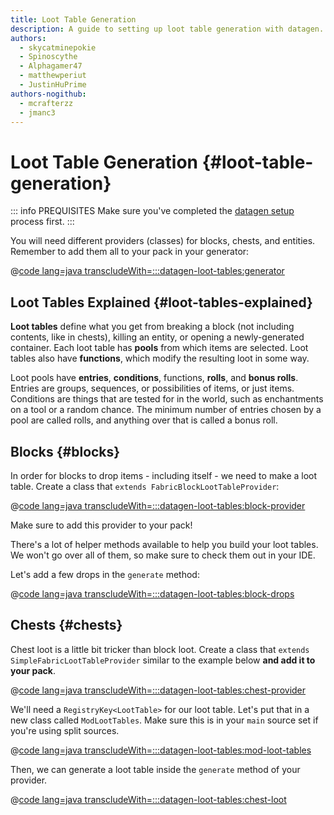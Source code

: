 ```yaml
---
title: Loot Table Generation
description: A guide to setting up loot table generation with datagen.
authors:
  - skycatminepokie
  - Spinoscythe
  - Alphagamer47
  - matthewperiut
  - JustinHuPrime
authors-nogithub:
  - mcrafterzz
  - jmanc3
---
```


# Loot Table Generation {#loot-table-generation}

::: info PREQUISITES
Make sure you've completed the [datagen setup](./setup) process first.
:::

You will need different providers (classes) for blocks, chests, and entities. Remember to add them all to your pack in your generator:

@[code lang=java transcludeWith=:::datagen-loot-tables:generator](@/reference/latest/src/client/java/com/example/docs/datagen/FabricDocsReferenceLootTableGenerator.java)

## Loot Tables Explained {#loot-tables-explained}

**Loot tables** define what you get from breaking a block (not including contents, like in chests), killing an entity, or opening a newly-generated container. Each loot table has **pools** from which items are selected. Loot tables also have **functions**, which modify the resulting loot in some way.

Loot pools have **entries**, **conditions**, functions, **rolls**, and **bonus rolls**. Entries are groups, sequences, or possibilities of items, or just items. Conditions are things that are tested for in the world, such as enchantments on a tool or a random chance. The minimum number of entries chosen by a pool are called rolls, and anything over that is called a bonus roll.

## Blocks {#blocks}

In order for blocks to drop items - including itself - we need to make a loot table. Create a class that `extends FabricBlockLootTableProvider`:

@[code lang=java transcludeWith=:::datagen-loot-tables:block-provider](@/reference/latest/src/client/java/com/example/docs/datagen/FabricDocsReferenceBlockLootTableProvider.java)

Make sure to add this provider to your pack!

There's a lot of helper methods available to help you build your loot tables. We won't go over all of them, so make sure to check them out in your IDE.

Let's add a few drops in the `generate` method:

@[code lang=java transcludeWith=:::datagen-loot-tables:block-drops](@/reference/latest/src/client/java/com/example/docs/datagen/FabricDocsReferenceBlockLootTableProvider.java)

## Chests {#chests}

Chest loot is a little bit tricker than block loot. Create a class that `extends SimpleFabricLootTableProvider` similar to the example below **and add it to your pack**.

@[code lang=java transcludeWith=:::datagen-loot-tables:chest-provider](@/reference/latest/src/client/java/com/example/docs/datagen/FabricDocsReferenceChestLootTableProvider.java)

We'll need a `RegistryKey<LootTable>` for our loot table. Let's put that in a new class called `ModLootTables`. Make sure this is in your `main` source set if you're using split sources.

@[code lang=java transcludeWith=:::datagen-loot-tables:mod-loot-tables](@/reference/latest/src/main/java/com/example/docs/ModLootTables.java)

Then, we can generate a loot table inside the `generate` method of your provider.

@[code lang=java transcludeWith=:::datagen-loot-tables:chest-loot](@/reference/latest/src/client/java/com/example/docs/datagen/FabricDocsReferenceChestLootTableProvider.java)
